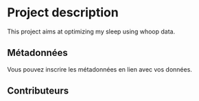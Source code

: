 # Project description

This project aims at optimizing my sleep using whoop data.

## Métadonnées

Vous pouvez inscrire les métadonnées en lien avec vos données.

## Contributeurs
